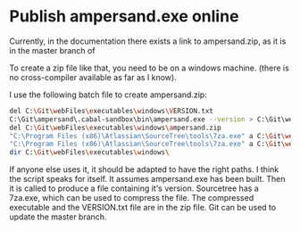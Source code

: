 # Publish ampersand.exe online

Currently, in the documentation there exists a link to ampersand.zip, as it is in the master branch of 

To create a zip file like that, you need to be on a windows machine. (there is no cross-compiler available as far as I know). 

I use the following batch file to create ampersand.zip:

```.sh
del C:\Git\webFiles\executables\windows\VERSION.txt
C:\Git\ampersand\.cabal-sandbox\bin\ampersand.exe --version > C:\Git\webFiles\executables\windows\VERSION.txt
del C:\Git\webFiles\executables\windows\ampersand.zip
"C:\Program Files (x86)\Atlassian\SourceTree\tools\7za.exe" a C:\Git\webFiles\executables\windows\ampersand.zip C:\Git\ampersand\.cabal-sandbox\bin\ampersand.exe
"C:\Program Files (x86)\Atlassian\SourceTree\tools\7za.exe" a C:\Git\webFiles\executables\windows\ampersand.zip C:\Git\webFiles\executables\windows\VERSION.txt
dir C:\Git\webFiles\executables\windows\
```

If anyone else uses it, it should be adapted to have the right paths. I think the script speaks for itself. It assumes ampersand.exe has been built. Then it is called to produce a file containing it's version. Sourcetree has a 7za.exe, which can be used to compress the file. The compressed executable and the VERSION.txt file are in the zip file. Git can be used to update the master branch. 